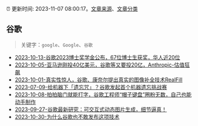 :alarm_clock: 更新时间: 2023-11-07 08:00:17。[文章来源](/README.md)、[文章分类](/TAGS.md)

## 谷歌


> 关键字：`google`、`Google`、`谷歌`



- [2023-10-13-谷歌2023博士奖学金公布，67位博士生获奖，华人近20位](https://posts.careerengine.us/p/6528ceadcf447574a67de992) 
- [2023-10-05-亚马逊刚投40亿美元，谷歌等又要投20亿，Anthropic-估值狂飙](https://posts.careerengine.us/p/651e399e986ff466e2c67942) 
- [2023-10-01-真实性惊人，谷歌、康奈尔提出真实的图像补全技术RealFill](https://posts.careerengine.us/p/6518fba578237b2c69902dcb) 
- [2023-07-09-给机器下「遗忘咒」？谷歌发起首个机器遗忘挑战赛](https://posts.careerengine.us/p/64aa88110dded95d9df53a98) 
- [2023-10-08-拍拍脑门就能打字，谷歌工程师“帽子键盘”圈粉无数，自己也能动手制作](https://posts.careerengine.us/p/652236f5dcf5fa2d9b8ecd4e) 
- [2023-09-27-谷歌最新研究：可交互式动态图片生成，细节逼真！](https://posts.careerengine.us/p/6513b2d93449e275617c0480) 
- [2023-10-30-为什么谷歌也不敢发布这项技术](https://posts.careerengine.us/p/653f40428bd9cf049a24ed9f) 
